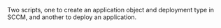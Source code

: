 Two scripts, one to create an application object and deployment type in SCCM, and another to deploy an application.
